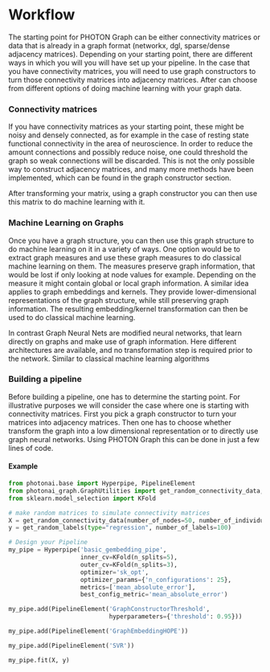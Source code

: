 # Workflow

The starting point for PHOTON Graph can be either connectivity matrices or data that is already in a graph format (networkx, dgl, sparse/dense adjacency matrices). Depending on your starting point, there are different ways in which you will you will have set up your pipeline. In the case that you have connectivity matrices, you will need to use graph constructors to turn those connectivity matrices into adjacency matrices. After can choose from different options of doing machine learning with your graph data.

### Connectivity matrices

If you have connectivity matrices as your starting point, these might be noisy and densely connected, as for example in the case of resting state functional connectivity in the area of neuroscience. In order to reduce the amount connections and possibly reduce noise, one could threshold the graph so weak connections will be discarded. This is not the only possible way to construct adjacency matrices, and many more methods have been implemented, which can be found in the graph constructor section.

After transforming your matrix, using a graph constructor you can then use this matrix to do machine learning with it.

### Machine Learning on Graphs

Once you have a graph structure, you can then use this graph structure to do machine learning on it in a variety of ways. One option would be to extract graph measures and use these graph measures to do classical machine learning on them. The measures preserve graph information, that would be lost if only looking at node values for example. Depending on the measure it might contain global or local graph information. A similar idea applies to graph embeddings and kernels. They provide lower-dimensional representations of the graph structure, while still preserving graph information. The resulting embedding/kernel transformation can then be used to do classical machine learning.

In contrast Graph Neural Nets are modified neural networks, that learn directly on graphs and make use of graph information. Here different architectures are available, and no transformation step is required prior to the network. Similar to classical machine learning algorithms

### Building a pipeline

Before building a pipeline, one has to determine the starting point. For illustrative purposes we will consider the case where one is starting with connectivity matrices. First you pick a graph constructor to turn your matrices into adjacency matrices. Then one has to choose whether transform the graph into a low dimensional representation or to directly use graph neural networks. Using PHOTON Graph this can be done in just a few lines of code.

#### Example

```python
from photonai.base import Hyperpipe, PipelineElement
from photonai_graph.GraphUtilities import get_random_connectivity_data, get_random_labels
from sklearn.model_selection import KFold

# make random matrices to simulate connectivity matrices
X = get_random_connectivity_data(number_of_nodes=50, number_of_individuals=100)
y = get_random_labels(type="regression", number_of_labels=100)

# Design your Pipeline
my_pipe = Hyperpipe('basic_gembedding_pipe',
                    inner_cv=KFold(n_splits=5),
                    outer_cv=KFold(n_splits=3),
                    optimizer='sk_opt',
                    optimizer_params={'n_configurations': 25},
                    metrics=['mean_absolute_error'],
                    best_config_metric='mean_absolute_error')

my_pipe.add(PipelineElement('GraphConstructorThreshold',
                            hyperparameters={'threshold': 0.95}))

my_pipe.add(PipelineElement('GraphEmbeddingHOPE'))

my_pipe.add(PipelineElement('SVR'))

my_pipe.fit(X, y)
```

